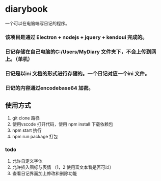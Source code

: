 # diarybook
一个可以在电脑端写日记的程序。

### 该项目是通过 Electron + nodejs + jquery + kendoui 完成的。
### 日记存储在自己电脑的C:/Users/MyDiary 文件夹下，不会上传到网上。（单机）
### 日记是以ini 文档的形式进行存储的。一个日记对应一个ini 文件。
### 日记的内容通过encodebase64 加密。

## 使用方式
1. git clone  路径
2. 使用vscode 打开代码，使用 npm install 下载依赖包
3. npm start 执行
4. npm run package 打包

### todo
1. 允许自定义字体
2. 允许插入图标与表情   （1，2  使用富文本看是否可以）
3. 查看日记界面加上修改和删除功能
